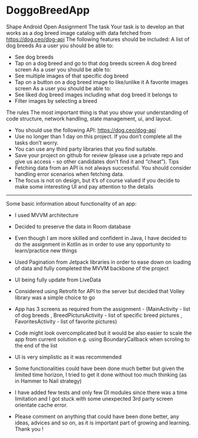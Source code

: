 # DoggoBreedApp

Shape Android Open Assignment
The task
Your task is to develop an that works as a dog breed image catalog with data fetched from
https://dog.ceo/dog-api
The following features should be included:
A list of dog breeds
As a user you should be able to:
- See dog breeds
- Tap on a dog breed and go to that dog breeds screen
A dog breed screen
As a user you should be able to:
- See multiple images of that specific dog breed
- Tap on a button on a dog breed image to like/unlike it
A favorite images screen
As a user you should be able to:
- See liked dog breed images including what dog breed it belongs to
- Filter images by selecting a breed

The rules
The most important thing is that you show your understanding of code structure, network
handling, state management, ui, and layout.
- You should use the following API: https://dog.ceo/dog-api
- Use no longer than 1 day on this project. If you don’t complete all the tasks don’t worry.
- You can use any third party libraries that you find suitable.
- Save your project on github for review (please use a private repo and give us access -
so other candidates don’t find it and “cheat”).
Tips
- Fetching data from an API is not always successful. You should consider handling error
scenarios when fetching data.
- The focus is not on design, but it’s of course valued if you decide to make some
interesting UI and pay attention to the details

-----------------------------------------------------------------------------------------------

Some basic information about functionality of an app:

* I used MVVM architecture
* Decided to preserve the data in Room database
* Even though I am more skilled and confident in Java, I have decided to do the assignment in Kotlin as in order to use any opportunity to learn/practice new things
* Used Pagination from Jetpack libraries in order to ease down on loading of data and fully completed the MVVM backbone of the project
* UI being fully update from LiveData 
* Considered using Retrofit for API to the server but decided that Volley library was a simple choice to go
* App has 3 screens as required from the assignment - (MainActivity - list of dog breeds , BreedPictursActivity - list of specific breed pictures , FavoritesActivity - list of favorite pictures)
* Code might look overcomplicated but it would be also easier to scale the app from current solution e.g. using BoundaryCallback when scroling to the end of the list
* UI is very simplistic as it was recommended
* Some functionalities could have been done much better but given the limited time horizon, I tried to get it done without too much thinking (as in Hammer to Nail strategy)
* I have added few tests and only few DI modules since there was a time limitation and I got stuck with some unexpected 3rd party screen orientate cache error.

* Please comment on anything that could have been done better, any ideas, advices and so on, as it is important part of growing and learning. Thank you !


